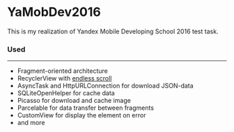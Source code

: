 # YaMobDev2016

This is my realization of Yandex Mobile Developing School 2016 test task.


### Used
-------
* Fragment-oriented architecture
* RecyclerView with [endless scroll](https://guides.codepath.com/android/Endless-Scrolling-with-AdapterViews-and-RecyclerView)
* AsyncTask and HttpURLConnection for download JSON-data
* SQLiteOpenHelper for cache data
* Picasso for download and cache image
* Parcelable for data transfer between fragments
* CustomView for display the element on error
* and more
